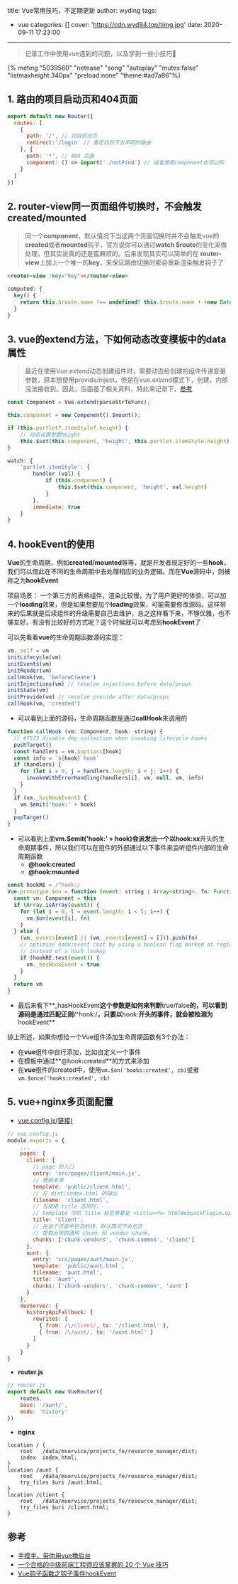 title: Vue常用技巧，不定期更新
author: wyding
tags:
  - vue
categories: []
cover: 'https://cdn.wyd94.top/timg.jpg'
date: 2020-09-11 17:23:00
---
> 记录工作中使用vue遇到的问题，以及学到一些小技巧🤣

<!-- more -->
{% meting "5039560" "netease" "song" "autoplay" "mutex:false" "listmaxheight:340px" "preload:none" "theme:#ad7a86"%}

## 1. 路由的项目启动页和404页面
```javascript
export default new Router({
  routes: [
    {
      path: '/', // 项目启动页
      redirect:'/login' // 重定向到下方声明的路由
    }, {
      path: '*', // 404 页面
      component: () => import('./notFind') // 或者使用component也可以的
    }
  ]
})
```

## 2. **router-view**同一页面组件切换时，不会触发**created/mounted**
> 同一个**component**，默认情况下当这两个页面切换时并不会触发vue的**created**或者**mounted**钩子，官方说你可以通过**watch $route**的变化来做处理，但其实说真的还是蛮麻烦的。后来发现其实可以简单的在 **router-view**上加上一个唯一的**key**，来保证路由切换时都会重新渲染触发钩子了

```html
<router-view :key="key"></router-view>
```

```javascript
computed: {
  key() {
    return this.$route.name !== undefined? this.$route.name + +new Date(): this.$route + +new Date()
  }
}
```

## 3. vue的extend方法，下如何动态改变模板中的data属性
> 最近在使用Vue.extend动态创建组件时，需要动态给创建的组件传递变量参数，原本想使用provide/inject，但是在vue.extend模式下，创建，内部没法接收到。因此，后面差了相关资料，特此来记录下，[参考](https://segmentfault.com/q/1010000016082860)

```javascript
const Component = Vue.extend(parseStrToFunc);

this.component = new Component().$mount();

if (this.portlet?.itemStyle?.height) {
    // 动态设置参数height
    this.$set(this.component, 'height', this.portlet.itemStyle.height)
}
```

```javascript
watch: {
    'portlet.itemStyle': {
        handler (val) {
            if (this.component) {
                this.$set(this.component, 'height', val.height)
            }
        },
        immediate: true
    }
}
```

## 4. **hookEvent**的使用
**Vue**的生命周期，例如**created/mounted**等等，就是开发者规定好的一些**hook**，我们可以借此在不同的生命周期中去处理相应的业务逻辑。而在**Vue**源码中，则被称之为**hookEvent**

项目场景：
一个第三方的表格组件，渲染比较慢，为了用户更好的体验，可以加一个**loading**效果，但是如果想要加个**loading**效果，可能需要修改源码。这样带来的后果就是后续组件的升级需要自己去维护，总之这样看下来，不够优雅，也不够友好。有没有比较好的方式呢？这个时候就可以考虑到**hookEvent**了

可以先看看**vue**的生命周期函数源码实现：
```js
vm._self = vm
initLifecycle(vm)
initEvents(vm)
initRender(vm)
callHook(vm, 'beforeCreate')
initInjections(vm) // resolve injections before data/props
initState(vm)
initProvide(vm) // resolve provide after data/props
callHook(vm, 'created')
```
- 可以看到上面的源码，生命周期函数是通过**callHook**来调用的

```js
function callHook (vm: Component, hook: string) {
  // #7573 disable dep collection when invoking lifecycle hooks
  pushTarget()
  const handlers = vm.$options[hook]
  const info = `${hook} hook`
  if (handlers) {
    for (let i = 0, j = handlers.length; i < j; i++) {
      invokeWithErrorHandling(handlers[i], vm, null, vm, info)
    }
  }
  if (vm._hasHookEvent) {
    vm.$emit('hook:' + hook)
  }
  popTarget()
}
```
- 可以看到上面**vm.$emit('hook:' + hook)**会派发出一个以**hook:xx**开头的生命周期事件，所以我们可以在组件的外部通过以下事件来监听组件内部的生命周期函数
	- **@hook:created**
    - **@hook:mounted**
    
```js
const hookRE = /^hook:/
Vue.prototype.$on = function (event: string | Array<string>, fn: Function): Component {
  const vm: Component = this
  if (Array.isArray(event)) {
    for (let i = 0, l = event.length; i < l; i++) {
      vm.$on(event[i], fn)
    }
  } else {
    (vm._events[event] || (vm._events[event] = [])).push(fn)
    // optimize hook:event cost by using a boolean flag marked at registration
    // instead of a hash lookup
    if (hookRE.test(event)) {
      vm._hasHookEvent = true
    }
  }
  return vm
}
```
- 最后来看下**_hasHookEvent**这个参数是如何来判断**true/false**的，可以看到源码是通过匹配正则**/^hook:/**，只要以**hook:**开头的事件，就会被检测为**hookEvent**

综上所述，如果你想给一个Vue组件添加生命周期函数有3个办法：
- 在**vue**组件中自行添加，比如自定义一个事件
- 在模板中通过**@hook:created**的方式来添加
- 在**vue**组件的created中，使用`vm.$on('hooks:created', cb)`或者 `vm.$once('hooks:created', cb)`

## 5. vue+nginx多页面配置
- [vue.config.js(链接)](https://cli.vuejs.org/zh/config/#pages)
```js
// vue.config.js 
module.exports = {
	...
    pages: {
      client: {
        // page 的入口
        entry: 'src/pages/client/main.js',
        // 模板来源
        template: 'public/client.html',
        // 在 dist/index.html 的输出
        filename: 'client.html',
        // 当使用 title 选项时，
        // template 中的 title 标签需要是 <title><%= htmlWebpackPlugin.options.title %></title>
        title: 'Client',
        // 在这个页面中包含的块，默认情况下会包含
        // 提取出来的通用 chunk 和 vendor chunk。
        chunks: ['chunk-vendors', 'chunk-common', 'client']
      },
      aunt: {
        entry: 'src/pages/aunt/main.js',
        template: 'public/aunt.html',
        filename: 'aunt.html',
        title: 'Aunt',
        chunks: ['chunk-vendors', 'chunk-common', 'aunt']
      }
    },
    devServer: {
      historyApiFallback: {
        rewrites: [
          { from: /\/client/, to: '/client.html' },
          { from: /\/aunt/, to: '/aunt.html' }
        ]
      }
    }
}
```

- **router.js**
```js
// router.js
export default new VueRouter({
	routes,
	base: '/aunt/',
	mode: 'history'
})
```

- **nginx**
```nginx
location / {
    root   /data/mservice/projects_fe/resource_manager/dist;
    index  index.html;
}
location /aunt {
    root   /data/mservice/projects_fe/resource_manager/dist;
    try_files $uri /aunt.html;
}
location /client {
    root   /data/mservice/projects_fe/resource_manager/dist;
    try_files $uri /client.html;
}
```

## 参考 

- [手摸手，带你用vue撸后台](https://juejin.im/post/59097cd7a22b9d0065fb61d2)
- [一个合格的中级前端工程师应该掌握的 20 个 Vue 技巧
](https://juejin.im/post/6872128694639394830)
- [Vue钩子函数之钩子事件hookEvent](https://www.tensweets.com/article/5e032df8362e5434baf63394)